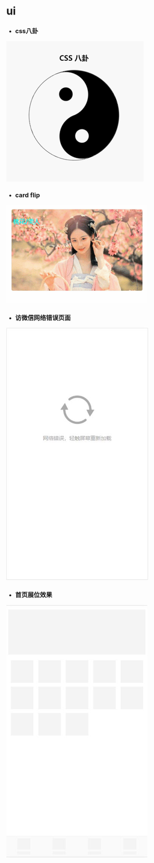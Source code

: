 # ui


- ### css八卦
![八卦](images/2.gif)

- ### card flip
![card flip](images/1.gif)

- ### 访微信网络错误页面
![error](images/3.jpg)

- ### 首页展位效果
![placeholder](images/4.jpg)